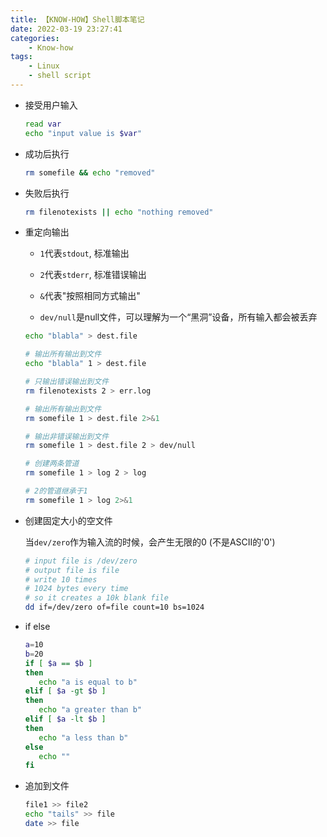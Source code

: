 ```yaml
---
title: 【KNOW-HOW】Shell脚本笔记
date: 2022-03-19 23:27:41
categories: 
	- Know-how
tags:
	- Linux
	- shell script
---
```


- 接受用户输入
  
  ```bash
  read var
  echo "input value is $var"
  ```

- 成功后执行
  
  ```bash
  rm somefile && echo "removed"
  ```

- 失败后执行
  
  ```bash
  rm filenotexists || echo "nothing removed"
  ```

- 重定向输出
  
  - `1`代表`stdout`, 标准输出
  
  - `2`代表`stderr`, 标准错误输出
  
  - `&`代表"按照相同方式输出"
  
  - `dev/null`是null文件，可以理解为一个“黑洞”设备，所有输入都会被丢弃
  
  ```bash
  echo "blabla" > dest.file
  
  # 输出所有输出到文件
  echo "blabla" 1 > dest.file
  
  # 只输出错误输出到文件
  rm filenotexists 2 > err.log
  
  # 输出所有输出到文件
  rm somefile 1 > dest.file 2>&1
  
  # 输出非错误输出到文件
  rm somefile 1 > dest.file 2 > dev/null
  
  # 创建两条管道
  rm somefile 1 > log 2 > log
  
  # 2的管道继承于1
  rm somefile 1 > log 2>&1
  ```

- 创建固定大小的空文件
  
  当`dev/zero`作为输入流的时候，会产生无限的0 (不是ASCII的'0')
  
  ```bash
  # input file is /dev/zero
  # output file is file
  # write 10 times
  # 1024 bytes every time
  # so it creates a 10k blank file
  dd if=/dev/zero of=file count=10 bs=1024
  ```

- if else
  
  ```bash
  a=10
  b=20
  if [ $a == $b ]
  then
     echo "a is equal to b"
  elif [ $a -gt $b ]
  then
     echo "a greater than b"
  elif [ $a -lt $b ]
  then
     echo "a less than b"
  else
     echo ""
  fi
  ```

- 追加到文件
  
  ```bash
  file1 >> file2
  echo "tails" >> file
  date >> file
  ```

